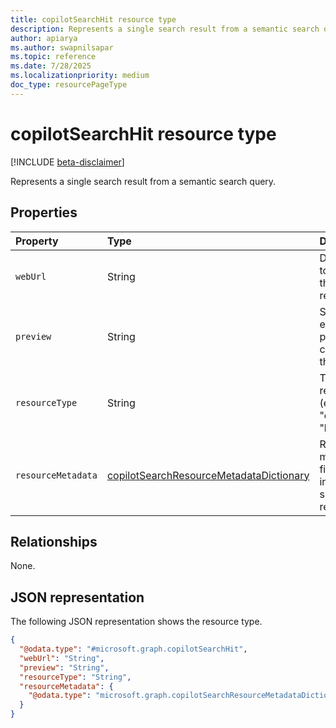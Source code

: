 ```yaml
---
title: copilotSearchHit resource type
description: Represents a single search result from a semantic search query.
author: apiarya
ms.author: swapnilsapar
ms.topic: reference
ms.date: 7/28/2025
ms.localizationpriority: medium
doc_type: resourcePageType
---
```


# copilotSearchHit resource type

[!INCLUDE [beta-disclaimer](../includes/beta-disclaimer.md)]

Represents a single search result from a semantic search query.

## Properties

| Property            | Type                                                                      | Description                                                             |
|:--------------------|:--------------------------------------------------------------------------|:------------------------------------------------------------------------|
| `webUrl`            | String                                                                    | Direct URL to access the search result.                                |
| `preview`           | String                                                                    | Short text excerpt providing context for the result.                   |
| `resourceType`      | String                                                                    | Type of the resource (e.g., "driveItem", "listItem").                  |
| `resourceMetadata`  | [copilotSearchResourceMetadataDictionary](search-resource-metadata-dictionary.md) | Requested metadata fields (only included if specified in request).     |

## Relationships

None.

## JSON representation

The following JSON representation shows the resource type.

```json
{
  "@odata.type": "#microsoft.graph.copilotSearchHit",
  "webUrl": "String",
  "preview": "String",
  "resourceType": "String",
  "resourceMetadata": {
    "@odata.type": "microsoft.graph.copilotSearchResourceMetadataDictionary"
  }
}
```
